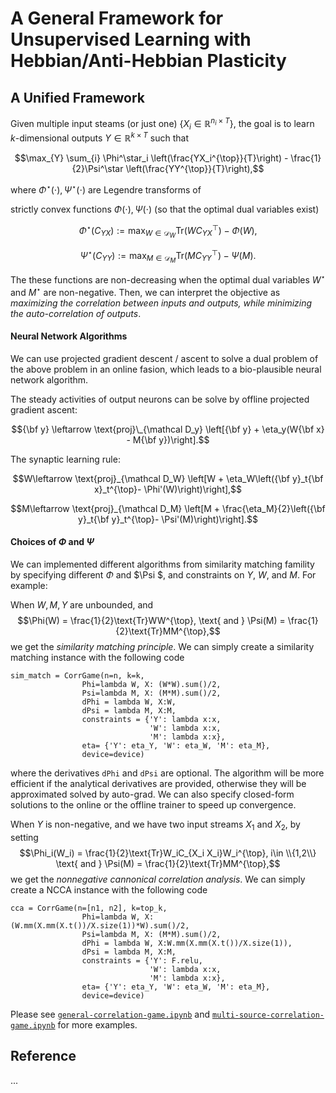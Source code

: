 # A General Framework for Unsupervised Learning with Hebbian/Anti-Hebbian Plasticity

## A Unified Framework

Given multiple input steams (or just one) $\{X_i \in \mathbb R^{n_i \times T}\}$, the goal is to learn $k$-dimensional outputs $Y \in \mathbb R^{k\times T}$ such that

$$\max_{Y} \sum_{i} \Phi^\star_i \left(\frac{YX_i^{\top}}{T}\right) - \frac{1}{2}\Psi^\star \left(\frac{YY^{\top}}{T}\right),$$ 

where $\Phi^\star(\cdot), \Psi^\star (\cdot)$ are Legendre transforms of 

strictly convex functions $\Phi(\cdot), \Psi(\cdot)$ (so that the optimal dual variables exist)

$$\Phi^\star(C_{YX}):= \max_{W \in \mathcal D_{W}} \text{Tr}(WC_{YX}^{\top}) - \Phi(W),$$

$$\Psi^\star(C_{YY}):= \max_{M \in \mathcal D_{M}} \text{Tr}(MC_{YY}^{\top}) - \Psi(M).$$

The these functions are non-decreasing when the optimal dual variables $W^\star$ and $M^\star$ are non-negative. Then, we can interpret the objective as *maximizing the correlation between inputs and outputs, while minimizing the auto-correlation of outputs*.

#### Neural Network Algorithms

We can use projected gradient descent / ascent to solve a dual problem of the above problem in an online fasion, which leads to a bio-plausible neural network algorithm.

The steady activities of output neurons can be solve by offline projected gradient ascent:

$${\bf y} \leftarrow \text{proj}\_{\mathcal D_y} \left[{\bf y} + \eta_y(W{\bf x} - M{\bf y})\right].$$

The synaptic learning rule:

$$W\leftarrow \text{proj}_{\mathcal D_W} \left[W + \eta_W\left({\bf y}_t{\bf x}_t^{\top}- \Phi'(W)\right)\right],$$

$$M\leftarrow \text{proj}_{\mathcal D_M} \left[M + \frac{\eta_M}{2}\left({\bf y}_t{\bf y}_t^{\top}- \Psi'(M)\right)\right].$$

#### Choices of $\Phi$ and $\Psi$
We can implemented different algorithms from similarity matching famility by specifying different $\Phi$ and $\Psi $, and constraints on $Y$, $W$, and $M$.
For example:

When $W,M,Y$ are unbounded, and $$\Phi(W) = \frac{1}{2}\text{Tr}WW^{\top}, \text{  and  } \Psi(M) = \frac{1}{2}\text{Tr}MM^{\top},$$
we get the *similarity matching principle*. We can simply create a similarity matching instance with the following code
```
sim_match = CorrGame(n=n, k=k, 
                Phi=lambda W, X: (W*W).sum()/2,
                Psi=lambda M, X: (M*M).sum()/2,
                dPhi = lambda W, X:W,
                dPsi = lambda M, X:M,
                constraints = {'Y': lambda x:x,
                               'W': lambda x:x,
                               'M': lambda x:x},
                eta= {'Y': eta_Y, 'W': eta_W, 'M': eta_M},
                device=device)
 ```
where the derivatives `dPhi` and `dPsi` are optional. The algorithm will be more efficient if the analytical derivatives are provided, otherwise they will be approximated solved by auto-grad. We can also specify closed-form solutions to the online or the offline trainer to speed up convergence.

When $Y$ is non-negative, and we have two input streams $X_1$ and $X_2$, by setting $$\Phi_i(W_i) = \frac{1}{2}\text{Tr}W_iC_{X_i X_i}W_i^{\top}, i\in \\{1,2\\} \text{  and  } \Psi(M) = \frac{1}{2}\text{Tr}MM^{\top},$$
we get the *nonnegative cannonical correlation analysis*. We can simply create a NCCA instance with the following code
```
cca = CorrGame(n=[n1, n2], k=top_k, 
                Phi=lambda W, X: (W.mm(X.mm(X.t())/X.size(1))*W).sum()/2,
                Psi=lambda M, X: (M*M).sum()/2,
                dPhi = lambda W, X:W.mm(X.mm(X.t())/X.size(1)),
                dPsi = lambda M, X:M,
                constraints = {'Y': F.relu,
                               'W': lambda x:x,
                               'M': lambda x:x},
                eta= {'Y': eta_Y, 'W': eta_W, 'M': eta_M},
                device=device)
 ```


Please see [`general-correlation-game.ipynb`](https://github.com/RunzheYang/CorrGame/blob/main/general-correlation-game.ipynb) and [`multi-source-correlation-game.ipynb`](https://github.com/RunzheYang/CorrGame/blob/main/multi-source-correlation-game.ipynb) for more examples.

## Reference
...
